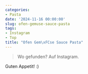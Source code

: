 ```yaml
---
categories:
- Pasta
date: '2024-11-16 00:00:00'
slug: ofen-gemuse-sauce-pasta
tags:
- Instagram
- Top
title: "Ofen Gem\xFCse Sauce Pasta"
---
```



> Wo gefunden? Auf Instagram.

Guten Appetit! :)